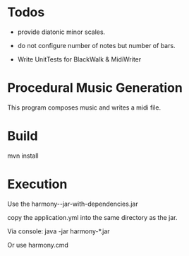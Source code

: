 # Todos
* provide diatonic minor scales.

* do not configure number of notes but number of bars.
* Write UnitTests for BlackWalk & MidiWriter

# Procedural Music Generation
This program composes music and writes a midi file.

# Build
mvn install

# Execution
Use the harmony-<Version>-jar-with-dependencies.jar

copy the application.yml into the same directory as the jar.

Via console: java -jar harmony-*.jar

Or use harmony.cmd